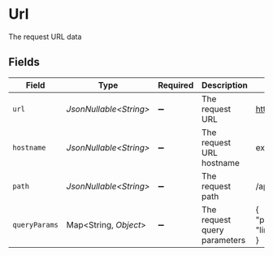 # Url

The request URL data


## Fields

| Field                               | Type                                | Required                            | Description                         | Example                             |
| ----------------------------------- | ----------------------------------- | ----------------------------------- | ----------------------------------- | ----------------------------------- |
| `url`                               | *JsonNullable\<String>*             | :heavy_minus_sign:                  | The request URL                     | https://example.com/api/v1/resource |
| `hostname`                          | *JsonNullable\<String>*             | :heavy_minus_sign:                  | The request URL hostname            | example.com                         |
| `path`                              | *JsonNullable\<String>*             | :heavy_minus_sign:                  | The request path                    | /api/v1/resource                    |
| `queryParams`                       | Map\<String, *Object*>              | :heavy_minus_sign:                  | The request query parameters        | {<br/>"page": 1,<br/>"limit": 10<br/>} |